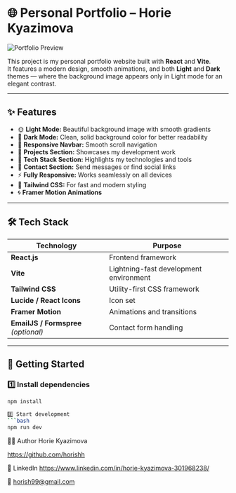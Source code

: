 
# 🌐 Personal Portfolio – Horie Kyazimova

![Portfolio Preview](assets/readme-liveDemo.png)

This project is my personal portfolio website built with **React** and **Vite**.  
It features a modern design, smooth animations, and both **Light** and **Dark** themes — where the background image appears only in Light mode for an elegant contrast.

---

## ✨ Features

- 🌞 **Light Mode:** Beautiful background image with smooth gradients  
- 🌚 **Dark Mode:** Clean, solid background color for better readability  
- 🧭 **Responsive Navbar:** Smooth scroll navigation  
- 💼 **Projects Section:** Showcases my development work  
- 🧠 **Tech Stack Section:** Highlights my technologies and tools  
- 💬 **Contact Section:** Send messages or find social links  
- ⚡ **Fully Responsive:** Works seamlessly on all devices  
- 🎨 **Tailwind CSS:** For fast and modern styling  
- 🌀 **Framer Motion Animations**  

---

## 🛠️ Tech Stack

| Technology | Purpose |
|-------------|----------|
| **React.js** | Frontend framework |
| **Vite** | Lightning-fast development environment |
| **Tailwind CSS** | Utility-first CSS framework |
| **Lucide / React Icons** | Icon set |
| **Framer Motion** | Animations and transitions |
| **EmailJS / Formspree** *(optional)* | Contact form handling |

---

## 🚀 Getting Started

### 1️⃣ Install dependencies
```bash
npm install

2️⃣ Start development
```bash
npm run dev

```
🧑‍💻 Author
Horie Kyazimova

https://github.com/horishh

💼 LinkedIn
https://www.linkedin.com/in/horie-kyazimova-301968238/

📧 horish99@gmail.com